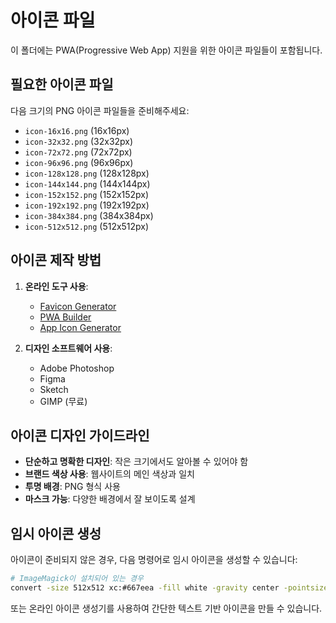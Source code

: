# 아이콘 파일

이 폴더에는 PWA(Progressive Web App) 지원을 위한 아이콘 파일들이 포함됩니다.

## 필요한 아이콘 파일

다음 크기의 PNG 아이콘 파일들을 준비해주세요:

- `icon-16x16.png` (16x16px)
- `icon-32x32.png` (32x32px)
- `icon-72x72.png` (72x72px)
- `icon-96x96.png` (96x96px)
- `icon-128x128.png` (128x128px)
- `icon-144x144.png` (144x144px)
- `icon-152x152.png` (152x152px)
- `icon-192x192.png` (192x192px)
- `icon-384x384.png` (384x384px)
- `icon-512x512.png` (512x512px)

## 아이콘 제작 방법

1. **온라인 도구 사용**:

   - [Favicon Generator](https://realfavicongenerator.net/)
   - [PWA Builder](https://www.pwabuilder.com/imageGenerator)
   - [App Icon Generator](https://appicon.co/)

2. **디자인 소프트웨어 사용**:
   - Adobe Photoshop
   - Figma
   - Sketch
   - GIMP (무료)

## 아이콘 디자인 가이드라인

- **단순하고 명확한 디자인**: 작은 크기에서도 알아볼 수 있어야 함
- **브랜드 색상 사용**: 웹사이트의 메인 색상과 일치
- **투명 배경**: PNG 형식 사용
- **마스크 가능**: 다양한 배경에서 잘 보이도록 설계

## 임시 아이콘 생성

아이콘이 준비되지 않은 경우, 다음 명령어로 임시 아이콘을 생성할 수 있습니다:

```bash
# ImageMagick이 설치되어 있는 경우
convert -size 512x512 xc:#667eea -fill white -gravity center -pointsize 100 -annotate 0 "💒" icon-512x512.png
```

또는 온라인 아이콘 생성기를 사용하여 간단한 텍스트 기반 아이콘을 만들 수 있습니다.
